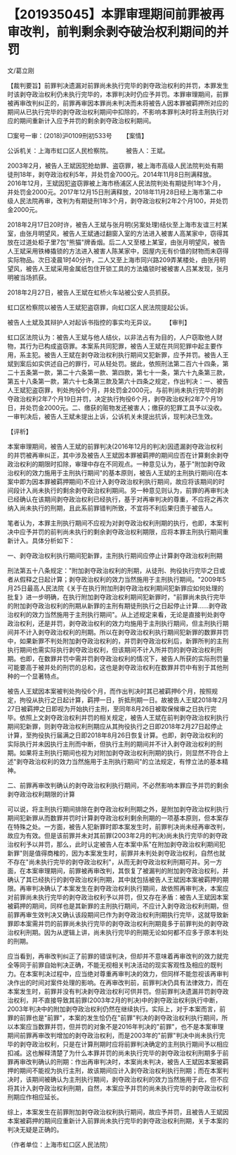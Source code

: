 # 【201935045】本罪审理期间前罪被再审改判，前判剩余剥夺破治权利期间的并罚

文/葛立刚

【裁判要旨】前罪判决遗漏对前罪尚未执行完毕的剥夺政治权利的并罚，本罪发生时该剥夺政治权利仍未执行完毕的，本罪判决时仍应予并罚。本罪审理期间，前罪被再审改判纠正的，前罪再审因本罪尚未判决而未将被告人因本罪被羁押所对应的期间从已执行完毕的剥夺政治权利期间中扣除的，不影响本罪判决时将主刑执行对应的期间重新计入应予并罚的剩余剥夺政治权利期间。

□案号一审：(2018)沪0109刑初533号 　　【案情】

公诉机关：上海市虹口区人民检察院。 　　被告人：王斌。

2003年2月，被告人王斌因犯抢劫罪、盗窃罪，被上海市高级人民法院判处有期徒刑18年，剥夺政治权利5年，并处罚金7000元。2014年11月8日刑满释放。2016年12月，王斌因犯盗窃罪被上海市杨浦区人民法院判处有期徒刑1年3个月，并处罚金2000元。2017年12月15日刑满释放，2018年11月28日经上海市第二中级人民法院再审，改判为有期徒刑1年3个月，剥夺政治权利2年2个月100，并处罚金2000元。

2018年2月17日20时许，被告人王斌与张月明(另案处理)结伙至上海市友谊三村某室，由张月明望风，被告人王斌通过翻窗入室的方法进入被害人高某家中，窃得其放在过道处柜子里7包"熊猫"牌香烟。后二人又至楼上某室，由张月明望风，被告人王斌采用铁棒撬锁的方法进入被害人陈某家中，因屋内无有价值的财物而未窃得实际物品。次日凌晨1时40分许，二人又至上海市同兴路209弄某楼处，由张月明望风，被告人王斌采用金属纸包住开锁工具的方法撬锁时被被害人吕某发现，张月明被当场抓获。

2018年2月27日，被告人王斌在虹桥火车站被公安人员抓获。

虹口区检察院以被告人王斌犯盗窃罪，向虹口区人民法院提起公诉。

被告人土斌及其辩护人对起诉书指控的事实均无异议。 　　【审判】

虹口区法院认为：被告人王斌与他人结伙，以非法占有为目的，人户窃取他人财物，其行为已构成盗窃罪。本案系共同犯罪，被告人王斌在共同犯罪中起主要作用，系主犯。被告人王斌在剥夺政治权利执行期间又犯新罪，应予并罚。被告人王斌到案后如实供述自己的罪行，可从轻处罚。据此，依照刑法第二百六十四条，第二十五条第一款，第二十六条第一款、第四款，第七十一条，第六十九条第三款，第五十八条第一款，第六十七条第三款及第六十四条之规定，作出判决：一、被告人王斌犯盗窃罪，判处拘役6个月，并处罚金2000元，与前判尚未执行完毕的剥夺政治权利2年7个月19日并罚，决定执行拘役6个月，剥夺政治权利2年7个月19日，并处罚金2000元。二、缴获的赃物发还被害人；缴获的犯罪工具予以没收。一审判决后，被告人王斌未提出上诉，公诉机关未提出抗诉，现判决已生效。

【评析】

本案审理期间，被告人王斌的前罪判决(2016年12月的判决)因遗漏剥夺政治权利的并罚被再审纠正，其中涉及被告人王斌因本罪被羁押的期间应否在计算剩余剥夺政治权利的期限时扣除，审理中存在不同观点。一种意见认为，基于"附加剥夺政治权利的效力施用于主刑执行期间"的基本原则，被告人王斌的主刑执行期间(在本案中即为因本罪被羁押期间)不应计入剥夺政治权利执行期间，故应将该期间的时间段计入尚未执行的剩余剥夺政治权利期间。另一种意见则认为，前罪的再审判决已经确认在该期间剥夺政治权利已经执行，基于对再审判决的尊重，不应将之再次纳入尚未执行的刑期，且此系前罪错判所致，不宜将不利后果归责于被告人。

笔者认为，本罪主刑执行期间不应视为对剥夺政治权利刑期的执行，也即，本案判决中应予并罚的前判尚未执行的剩余剥夺政治权利期限，应将本罪主刑执行期间重新计入。具体分析如下：

一、剥夺政治权利执行期间犯新罪，主刑执行期间应停止计算剥夺政治权利刑期

刑法第五十八条规定："附加剥夺政治权利的刑期，从徒刑、拘役执行完毕之日或者从假释之日起计算；剥夺政治权利的效力当然施用于主刑执行期间。"2009年5月25日最高人民法院《关于在执行附加刑剥夺政治权利期间犯新罪应如何处理的批复》进一步明确，在执行附加剥夺政治权利期间犯新罪时，"前罪尚未执行完毕的附加剥夺政治权利的刑期从新罪的主刑有期徒刑执行之日起停止计算......剥夺政治权利的效力当然施用于主刑执行期间"。从上述规定来看，无论是直接判处剥夺政治权利，还是并罚，剥夺政治权利的效力均施用于主刑执行期间，但主刑执行期间并不计入剥夺政治权利的刑期。所以在剥夺政治权利执行期间犯新罪的数罪并罚中，如果新罪不判处附加剥夺政治权利的，并罚剥夺政治权利后，新罪所判的主刑执行期间也需实际执行剥夺政治权利，但该期间不计入所并罚的剥夺政治权利刑期。也即，在数罪并罚中需并罚剥夺政治权利的情况下，被告人所获的实际刑罚量可能要高于被并处的刑罚的总和，这也是剥夺政治权利在数罪并罚中有别于其他刑种的一个显著特点。

被告人王斌因本案被判处拘役6个月，而作出判决时其已被羁押6个月，按照规定，拘役从执行之日起计算，羁押一日，折抵刑期一日。故被告人王斌2018年2月27日被羁押之日即视为开始执行主刑，至同年8月26日被取保候审之日执行完毕。依照上文剥夺政治权利并罚的相关规定，被告人王斌在前判剥夺政治权利执行期间犯新罪，则剥夺政治权利刑期应从其拘役执行之日即2018年2月27日起停止计算，至拘役执行届满之日即2018年8月26日恢复计算。也即，剥夺政治权利的实际执行并未因执行主刑而中断，但执行主刑的期间并不计入剥夺政治权利的刑期。如果将主刑执行期间也视为对附加剥夺政治权利刑期的执行，则显然不符合上述"剥夺政治权利的效力当然施用于主刑执行期间"的立法规定，有悖立法的基本精神。

二、前罪再审改判确认的剥夺政治权利执行期间，不必然影响本罪应予并罚的剩余剥夺政治权利期限的计算

可以说，将主刑执行期间排除在剥夺政治权利刑期之外，是附加剥夺政治权利执行期间犯新罪从而数罪并罚时计算剥夺政治权利剩余刑期的一项基本原则，但本案存在特殊之处。一方面，被告人犯新罪时即本案发生时，前罪判决尚未经再审改判，故应为有效。但是该前罪并未对其前罪(2003年2月的判决)尚未执行完毕的剥夺政治权利予以并罚，那么，此时认定被告人在本案中系"在附加剥夺政治权利期间犯新罪"则是值得商榷的，因为本案发生时，前罪并未判处剥夺政治权利，自然也就不存在"尚未执行完毕的剥夺政治权利"，从而无剥夺政治权利刑期可并。另一方面，在本案审理期间，前罪被再审改判，其恢复了被漏判的附加剥夺政治权利，并确认了其已经执行的剥夺政治权利刑期，其中就包括被告人王斌因本案被羁押的期限。再审判决确认了本案发生在剥夺政治权利执行期间，故依照再审判决，本案应对前罪尚未执行完毕的剥夺政治权利予以并罚，但又存在矛盾：被告人王斌因本案被羁押的期间，同样也是其新罪的主刑执行期间，不应计入剥夺政治权利刑期，但前罪再审生效判决又确认该段期间已作为剥夺政治权利刑期执行完毕，这就导致新罪即本案需并罚的前罪尚未执行完毕的剥夺政治权利刑期竟多于前罪判处的剥夺政治权利刑期。因为从逻辑上讲，尚未执行完毕的刑期无论如何都不应多于原本判处的刑期。

应当看到，再审改判纠正了前罪的错误判决，但却并不意味着再审改判的效力就完全等同于前罪自始判决正确，不能无视相关判决活动的现实客观性及相应的既判力。在本案判决过程中，应当绝对尊重再审判决的效力，但同样不能忽视该再审判决作出的时间对案件处理的影响。在再审改判前，前罪判决仍具有法律效力，而在本案发生时，前罪并没有判决剥夺政治权利可供并罚。但前罪判决遗漏并罚剥夺政治权利，并不直接导致其前罪(2003年2月的判决)中的剥夺政治权利执行中断，2003年判决中的附加剥夺政治权利仍然在继续执行。实际上，对于本案而言，前罪的前罪也是"前罪"，本案的发生恰仍在"前罪"判决的剥夺政治权利执行期间，所以本案应当数罪并罚，但并罚的对象不是2016年判决的"前罪"，也不是本案审理期间前罪再审改判增加的剥夺政治权利，而是2003年的"前罪"判决中尚未执行完毕的剥夺政治权利，只是在计算刑期时应将前罪判决确定的主刑执行期间予以相应扣减。这也解释清楚了为什么本罪并罚的尚未执行完毕的剥夺政治权利刑期多于前罪再审改判确认的刑期：作出再审判决时，本案尚未判决，被告人王斌因本案被羁押的期间不能视为执行主刑，故该期间应计入剥夺政治权利执行刑期；而在本案判决时，该期间被确认为主刑执行期间，剥夺政治权利的效力当然施用于此，但不应将其计入剥夺政治权利刑期，自然，本案应予并罚的尚未执行完毕的剥夺政治权利刑期应作相应延长。

综上，本案发生在前罪附加剥夺政治权利执行期间，故应予并罚，且被告人王斌因本案被羁押的期间应重新计入前罪尚未执行完毕的剥夺政治权利刑期，关于本案的判决无疑是正确的。

（作者单位：上海市虹口区人民法院）